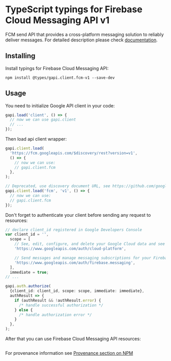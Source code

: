 # TypeScript typings for Firebase Cloud Messaging API v1

FCM send API that provides a cross-platform messaging solution to reliably deliver messages.
For detailed description please check [documentation](https://firebase.google.com/docs/cloud-messaging).

## Installing

Install typings for Firebase Cloud Messaging API:

```
npm install @types/gapi.client.fcm-v1 --save-dev
```

## Usage

You need to initialize Google API client in your code:

```typescript
gapi.load('client', () => {
  // now we can use gapi.client
  // ...
});
```

Then load api client wrapper:

```typescript
gapi.client.load(
  'https://fcm.googleapis.com/$discovery/rest?version=v1',
  () => {
    // now we can use:
    // gapi.client.fcm
  },
);
```

```typescript
// Deprecated, use discovery document URL, see https://github.com/google/google-api-javascript-client/blob/master/docs/reference.md#----gapiclientloadname----version----callback--
gapi.client.load('fcm', 'v1', () => {
  // now we can use:
  // gapi.client.fcm
});
```

Don't forget to authenticate your client before sending any request to resources:

```typescript
// declare client_id registered in Google Developers Console
var client_id = '',
  scope = [
    // See, edit, configure, and delete your Google Cloud data and see the email address for your Google Account.
    'https://www.googleapis.com/auth/cloud-platform',

    // Send messages and manage messaging subscriptions for your Firebase applications
    'https://www.googleapis.com/auth/firebase.messaging',
  ],
  immediate = true;
// ...

gapi.auth.authorize(
  {client_id: client_id, scope: scope, immediate: immediate},
  authResult => {
    if (authResult && !authResult.error) {
      /* handle successful authorization */
    } else {
      /* handle authorization error */
    }
  },
);
```

After that you can use Firebase Cloud Messaging API resources: <!-- TODO: make this work for multiple namespaces -->

```typescript

```

For provenance information see [Provenance section on NPM](https://www.npmjs.com/package/@maxim_mazurok/gapi.client.fcm-v1#Provenance:~:text=none-,Provenance,-Built%20and%20signed)
